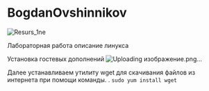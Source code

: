 # BogdanOvshinnikov
![Resurs_1ne](https://github.com/user-attachments/assets/a7ed5519-c021-4641-913f-d1aec93b5655)

Лабораторная работа
описание линукса

Установка гостевых дополнений
![Uploading изображение.png…]()



Далее устанавливаем утилиту wget для скачивания файлов из интернета при помощи команды.
 . `sudo yum install wget`


